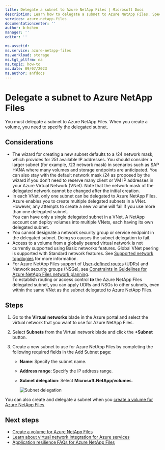 ```yaml
---
title: Delegate a subnet to Azure NetApp Files | Microsoft Docs
description: Learn how to delegate a subnet to Azure NetApp Files. Specify the delegated subnet when you create a volume.
services: azure-netapp-files
documentationcenter: ''
author: b-hchen
manager: ''
editor: ''

ms.assetid:
ms.service: azure-netapp-files
ms.workload: storage
ms.tgt_pltfrm: na
ms.topic: how-to
ms.date: 09/07/2023
ms.author: anfdocs
---
```

# Delegate a subnet to Azure NetApp Files 

You must delegate a subnet to Azure NetApp Files. When you create a volume, you need to specify the delegated subnet.

## Considerations

* The wizard for creating a new subnet defaults to a /24 network mask, which provides for 251 available IP addresses. You should consider a larger subnet (for example, /23 network mask) in scenarios such as SAP HANA where many volumes and storage endpoints are anticipated. You can also stay with the default network mask /24 as proposed by the wizard if you don't need to reserve many client or VM IP addresses in your Azure Virtual Network (VNet). Note that the network mask of the delegated network cannot be changed after the initial creation. 
* In each VNet, only one subnet can be delegated to Azure NetApp Files.   
   Azure enables you to create multiple delegated subnets in a VNet.  However, any attempts to create a new volume will fail if you use more than one delegated subnet.  
   You can have only a single delegated subnet in a VNet. A NetApp account can deploy volumes into multiple VNets, each having its own delegated subnet.  
* You cannot designate a network security group or service endpoint in the delegated subnet. Doing so causes the subnet delegation to fail.
* Access to a volume from a globally peered virtual network is not currently supported using Basic networks features. Global VNet peering is supported with Standard network features. See [Supported network topologies](azure-netapp-files-network-topologies.md#supported-network-topologies) for more information.
* For Azure NetApp Files support of [User-defined routes](../virtual-network/virtual-networks-udr-overview.md#custom-routes) (UDRs) and Network security groups (NSGs), see [Constraints in Guidelines for Azure NetApp Files network planning](azure-netapp-files-network-topologies.md#constraints).   
   To establish routing or access control ***to*** the Azure NetApp Files delegated subnet, you can apply UDRs and NSGs to other subnets, even within the same VNet as the subnet delegated to Azure NetApp Files.  

## Steps

1.	Go to the **Virtual networks** blade in the Azure portal and select the virtual network that you want to use for Azure NetApp Files.    

1. Select **Subnets** from the Virtual network blade and click the **+Subnet** button. 

1. Create a new subnet to use for Azure NetApp Files by completing the following required fields in the Add Subnet page:
    * **Name**: Specify the subnet name.
    * **Address range**: Specify the IP address range.
    * **Subnet delegation**: Select **Microsoft.NetApp/volumes**. 

      ![Subnet delegation](../media/azure-netapp-files/azure-netapp-files-subnet-delegation.png)
    
You can also create and delegate a subnet when you [create a volume for Azure NetApp Files](azure-netapp-files-create-volumes.md). 

## Next steps

* [Create a volume for Azure NetApp Files](azure-netapp-files-create-volumes.md)
* [Learn about virtual network integration for Azure services](../virtual-network/virtual-network-for-azure-services.md)
* [Application resilience FAQs for Azure NetApp Files](faq-application-resilience.md)
